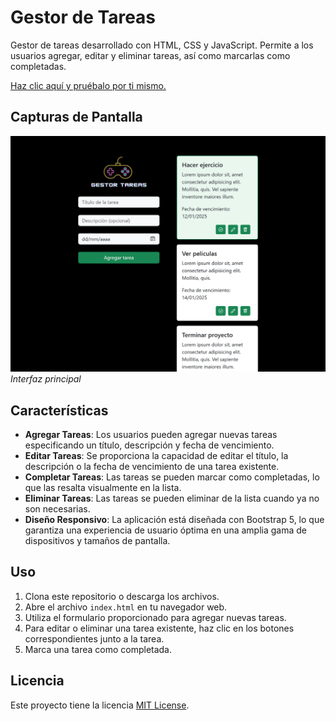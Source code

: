 # Gestor de Tareas

Gestor de tareas desarrollado con HTML, CSS y JavaScript. Permite a los usuarios agregar, editar y eliminar tareas, así como marcarlas como completadas.

[Haz clic aquí y pruébalo por ti mismo.](https://otineb97.github.io/gestor-tareas-v2/)

## Capturas de Pantalla

![Gestor de Tareas Captura](captures/capture-one.png)
_Interfaz principal_

## Características

- **Agregar Tareas**: Los usuarios pueden agregar nuevas tareas especificando un título, descripción y fecha de vencimiento.
- **Editar Tareas**: Se proporciona la capacidad de editar el título, la descripción o la fecha de vencimiento de una tarea existente.
- **Completar Tareas**: Las tareas se pueden marcar como completadas, lo que las resalta visualmente en la lista.
- **Eliminar Tareas**: Las tareas se pueden eliminar de la lista cuando ya no son necesarias.
- **Diseño Responsivo**: La aplicación está diseñada con Bootstrap 5, lo que garantiza una experiencia de usuario óptima en una amplia gama de dispositivos y tamaños de pantalla.

## Uso

1. Clona este repositorio o descarga los archivos.
2. Abre el archivo `index.html` en tu navegador web.
3. Utiliza el formulario proporcionado para agregar nuevas tareas.
4. Para editar o eliminar una tarea existente, haz clic en los botones correspondientes junto a la tarea.
5. Marca una tarea como completada.

## Licencia

Este proyecto tiene la licencia [MIT License](LICENSE).
